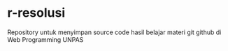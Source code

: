 # r-resolusi
Repository untuk menyimpan source code hasil belajar materi git github di Web Programming UNPAS
